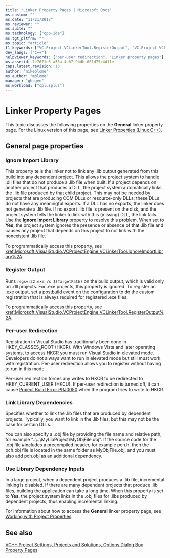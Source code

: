 ```yaml
---
title: "Linker Property Pages | Microsoft Docs"
ms.custom: ""
ms.date: "11/21/2017"
ms.reviewer: ""
ms.suite: ""
ms.technology: ["cpp-ide"]
ms.tgt_pltfrm: ""
ms.topic: "article"
f1_keywords: ["VC.Project.VCLinkerTool.RegisterOutput", "VC.Project.VCLinkerTool.OVERWRITEImportLibrary", "VC.Project.VCLinkerTool.UseLibraryDependencyInputs", "VC.Project.VCLinkerTool.LinkLibraryDependencies"]
dev_langs: ["C++"]
helpviewer_keywords: ["per-user redirection", "Linker property pages"]
ms.assetid: 7e7671e5-a35a-4e67-9bdb-661d75c4d11e
caps.latest.revision: 13
author: "mikeblome"
ms.author: "mblome"
manager: "ghogen"
ms.workload: ["cplusplus"]
---
```

# Linker Property Pages

This topic discusses the following properties on the **General** linker property page. For the Linux version of this page, see [Linker Properties (Linux C++)](../linux/prop-pages/linker-linux.md).

## General page properties

### Ignore Import Library

This property tells the linker not to link any .lib output generated from this build into any dependent project. This allows the project system to handle .dll files that do not produce a .lib file when built. If a project depends on another project that produces a DLL, the project system automatically links the .lib file produced by that child project. This may not be needed by projects that are producing COM DLLs or resource-only DLLs; these DLLs do not have any meaningful exports. If a DLL has no exports, the linker does not generate a .lib file. If no export .lib file is present on the disk, and the project system tells the linker to link with this (missing) DLL, the link fails. Use the **Ignore Import Library** property to resolve this problem. When set to **Yes**, the project system ignores the presence or absence of that .lib file and causes any project that depends on this project to not link with the nonexistent .lib file.

To programmatically access this property, see <xref:Microsoft.VisualStudio.VCProjectEngine.VCLinkerTool.IgnoreImportLibrary%2A>.

### Register Output

Runs `regsvr32.exe /s $(TargetPath)` on the build output, which is valid only on .dll projects. For .exe projects, this property is ignored. To register an .exe output, set a postbuild event on the configuration to do the custom registration that is always required for registered .exe files.

To programmatically access this property, see <xref:Microsoft.VisualStudio.VCProjectEngine.VCLinkerTool.RegisterOutput%2A>.

### Per-user Redirection

Registration in Visual Studio has traditionally been done in HKEY_CLASSES_ROOT (HKCR). With Windows Vista and later operating systems, to access HKCR you must run Visual Studio in elevated mode. Developers do not always want to run in elevated mode but still must work with registration. Per-user redirection allows you to register without having to run in this mode.

Per-user redirection forces any writes to HKCR to be redirected to HKEY\_CURRENT\_USER (HKCU). If per-user redirection is turned off, it can cause [Project Build Error PRJ0050](../error-messages/tool-errors/project-build-error-prj0050.md) when the program tries to write to HKCR.

### Link Library Dependencies

Specifies whether to link the .lib files that are produced by dependent projects. Typically, you want to link in the .lib files, but this may not be the case for certain DLLs.

You can also specify a .obj file by providing the file name and relative path, for example "..\\..\MyLibProject\MyObjFile.obj". If the source code for the .obj file #includes a precompiled header, for example pch.h, then the pch.obj file is located in the same folder as MyObjFile.obj, and you must also add pch.obj as an additional dependency.

### Use Library Dependency Inputs

In a large project, when a dependent project produces a .lib file, incremental linking is disabled. If there are many dependent projects that produce .lib files, building the application can take a long time. When this property is set to **Yes**, the project system links in the .obj files for .libs produced by dependent projects, thus enabling incremental linking.

For information about how to access the **General** linker property page, see [Working with Project Properties](../ide/working-with-project-properties.md).

## See also

[VC++ Project Settings, Projects and Solutions, Options Dialog Box](/visualstudio/ide/reference/vcpp-project-settings-projects-and-solutions-options-dialog-box)  
[Property Pages](../ide/property-pages-visual-cpp.md)  